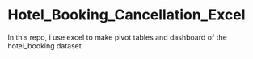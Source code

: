 # Hotel_Booking_Cancellation_Excel
In this repo, i use excel to make pivot tables and dashboard of the hotel_booking dataset
